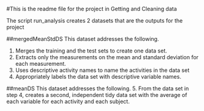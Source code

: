 #This is the readme file for the project in Getting and Cleaning data

The script run_analysis creates 2 datasets that are the outputs for the project

##mergedMeanStdDS
This dataset addresses the following.
1. Merges the training and the test sets to create one data set.
2. Extracts only the measurements on the mean and standard deviation for each measurement.
3. Uses descriptive activity names to name the activities in the data set
4. Appropriately labels the data set with descriptive variable names.

##meanDS
This dataset addresses the following.
5. From the data set in step 4, creates a second, independent tidy data set with the average of each variable for each activity and each subject.